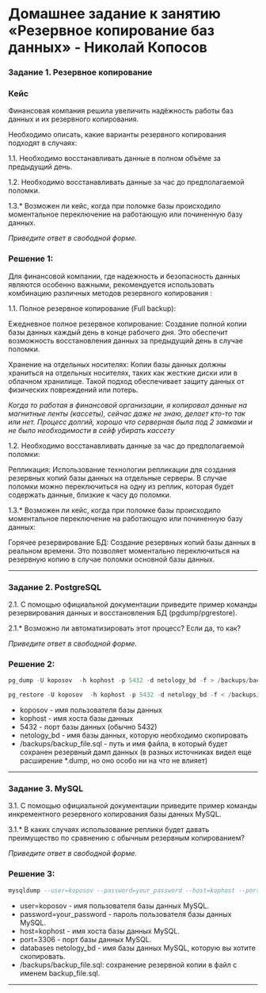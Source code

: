 # Домашнее задание к занятию «Резервное копирование баз данных» - Николай Копосов

### Задание 1. Резервное копирование

### Кейс
Финансовая компания решила увеличить надёжность работы баз данных и их резервного копирования. 

Необходимо описать, какие варианты резервного копирования подходят в случаях: 

1.1. Необходимо восстанавливать данные в полном объёме за предыдущий день.

1.2. Необходимо восстанавливать данные за час до предполагаемой поломки.

1.3.* Возможен ли кейс, когда при поломке базы происходило моментальное переключение на работающую или починенную базу данных.

*Приведите ответ в свободной форме.*

### Решение 1:
Для финансовой компании, где надежность и безопасность данных являются особенно важными, рекомендуется использовать комбинацию различных методов резервного копирования :

1.1. Полное резервное копирование (Full backup):

Ежедневное полное резервное копирование: Создание полной копии базы данных каждый день в конце рабочего дня. Это обеспечит возможность восстановления данных за предыдущий день в случае поломки.

Хранение на отдельных носителях: Копии базы данных должны храниться на отдельных носителях, таких как жесткие диски или в облачном хранилище. Такой подход обеспечивает защиту данных от физических повреждений или потерь.

*Когда то работая в финансовой организации, я копировал данные на магнитные ленты (кассеты), сейчас даже не знаю, делает кто-то так или нет. Процесс долгий, хорошо что серверная была под 2 замками и не было необходимости в сейф убирать кассету*

1.2. Необходимо восстанавливать данные за час до предполагаемой поломки:

Репликация: Использование технологии репликации для создания резервных копий базы данных на отдельные серверы. В случае поломки можно переключиться на одну из реплик, которая будет содержать данные, близкие к часу до поломки.

1.3.* Возможен ли кейс, когда при поломке базы происходило моментальное переключение на работающую или починенную базу данных:

Горячее резервирование БД: Создание резервных копий базы данных в реальном времени. Это позволяет моментально переключиться на резервную копию в случае поломки основной базы данных.

---

### Задание 2. PostgreSQL

2.1. С помощью официальной документации приведите пример команды резервирования данных и восстановления БД (pgdump/pgrestore).

2.1.* Возможно ли автоматизировать этот процесс? Если да, то как?

*Приведите ответ в свободной форме.*

### Решение 2:

``` sql
pg_dump -U koposov  -h kophost -p 5432 -d netology_bd -f > /backups/backup_file.sql 
```

```sql 
pg_restore -U koposov  -h kophost -p 5432 -d netology_bd -f < /backups/backup_file.sql
```
- koposov - имя пользователя базы данных
- kophost - имя хоста базы данных
- 5432 - порт базы данных (обычно 5432)
- netology_bd - имя базы данных, которую необходимо скопировать
- /backups/backup_file.sql - путь и имя файла, в который будет сохранен резервный дамп данных (в разных источниках видел еще расширение *.dump, но оно особо ни на что не влияет)
---

### Задание 3. MySQL

3.1. С помощью официальной документации приведите пример команды инкрементного резервного копирования базы данных MySQL. 

3.1.* В каких случаях использование реплики будет давать преимущество по сравнению с обычным резервным копированием?

*Приведите ответ в свободной форме.*

### Решение 3:
```sql 
mysqldump --user=koposov --password=your_password --host=kophost --port=3306 --databases netology_bd > /backups/backup_file.sql 
```
- user=koposov - имя пользователя базы данных MySQL.
- password=your_password - пароль пользователя базы данных MySQL.
- host=kophost - имя хоста базы данных MySQL.
- port=3306 - порт базы данных MySQL.
- databases netology_bd - имя базы данных MySQL, которую вы хотите скопировать.
- /backups/backup_file.sql: сохранение резервной копии в файл с именем backup_file.sql.
---

